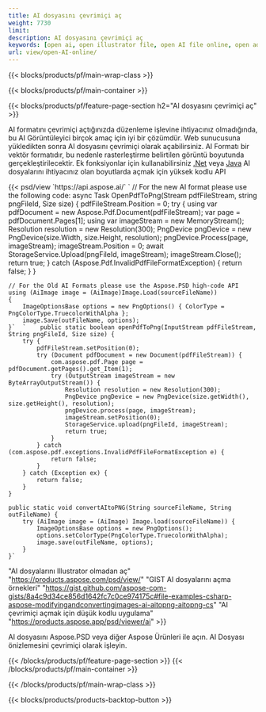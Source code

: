 ```yaml
---
title: AI dosyasını çevrimiçi aç
weight: 7730
limit: 
description: AI dosyasını çevrimiçi aç
keywords: [open ai, open illustrator file, open AI file online, open adobe illustrator, preview of ai file, ai format open]
url: view/open-AI-online/
---
```


{{< blocks/products/pf/main-wrap-class >}}


{{< blocks/products/pf/main-container >}}

{{< blocks/products/pf/feature-page-section h2="AI dosyasını çevrimiçi aç" >}}
<p>AI formatını çevrimiçi açtığınızda düzenleme işlevine ihtiyacınız olmadığında, bu AI Görüntüleyici birçok amaç için iyi bir çözümdür. Web sunucusuna yükledikten sonra AI dosyasını çevrimiçi olarak açabilirsiniz. AI Formatı bir vektör formatıdır, bu nedenle rasterleştirme belirtilen görüntü boyutunda gerçekleştirilecektir. Ek fonksiyonlar için kullanabilirsiniz <a href="/psd/net">.Net</a> veya <a href="/psd/java">Java</a> AI dosyalarını ihtiyacınız olan boyutlarda açmak için yüksek kodlu API</p>
{{< psd/view `https://api.aspose.ai/` 
`	// For the new AI format please use the following code:
	async Task<bool> OpenPdfToPng(Stream pdfFileStream, string pngFileId, Size size)
	{
		pdfFileStream.Position = 0;
		try
		{
			using var pdfDocument = new Aspose.Pdf.Document(pdfFileStream);
			var page = pdfDocument.Pages[1];
			using var imageStream = new MemoryStream();
			Resolution resolution = new Resolution(300);
			PngDevice pngDevice = new PngDevice(size.Width, size.Height, resolution);
			pngDevice.Process(page, imageStream);
			imageStream.Position = 0;
			await StorageService.Upload(pngFileId, imageStream);
			imageStream.Close();
			return true;
		}
		catch (Aspose.Pdf.InvalidPdfFileFormatException)
		{
			return false;
		}
	}
	
	// For the Old AI Formats please use the Aspose.PSD high-code API
	using (AiImage image = (AiImage)Image.Load(sourceFileName))
	{
		ImageOptionsBase options = new PngOptions() { ColorType = PngColorType.TruecolorWithAlpha };
		image.Save(outFileName, options);
	}`  `    public static boolean openPdfToPng(InputStream pdfFileStream, String pngFileId, Size size) {
        try {
            pdfFileStream.setPosition(0);
            try (Document pdfDocument = new Document(pdfFileStream)) {
                com.aspose.pdf.Page page = pdfDocument.getPages().get_Item(1);
                try (OutputStream imageStream = new ByteArrayOutputStream()) {
                    Resolution resolution = new Resolution(300);
                    PngDevice pngDevice = new PngDevice(size.getWidth(), size.getHeight(), resolution);
                    pngDevice.process(page, imageStream);
                    imageStream.setPosition(0);
                    StorageService.upload(pngFileId, imageStream);
                    return true;
                }
            } catch (com.aspose.pdf.exceptions.InvalidPdfFileFormatException e) {
                return false;
            }
        } catch (Exception ex) {
            return false;
        }
    }

    public static void convertAItoPNG(String sourceFileName, String outFileName) {
        try (AiImage image = (AiImage) Image.load(sourceFileName)) {
            ImageOptionsBase options = new PngOptions();
            options.setColorType(PngColorType.TruecolorWithAlpha);
            image.save(outFileName, options);
        }
    }` 
"AI dosyalarını Illustrator olmadan aç" "https://products.aspose.com/psd/view/" 
"GIST AI dosyalarını açma örnekleri" "https://gist.github.com/aspose-com-gists/8a4c9d34ce856d1642fc7c0ce974175c#file-examples-csharp-aspose-modifyingandconvertingimages-ai-aitopng-aitopng-cs" 
"AI çevrimiçi açmak için düşük kodlu uygulama" "https://products.aspose.app/psd/viewer/ai" >}}
<p>AI dosyasını Aspose.PSD veya diğer Aspose Ürünleri ile açın. AI Dosyası önizlemesini çevrimiçi olarak işleyin.</p>
{{< /blocks/products/pf/feature-page-section >}}
{{< /blocks/products/pf/main-container >}}


{{< /blocks/products/pf/main-wrap-class >}}

{{< blocks/products/products-backtop-button >}}

